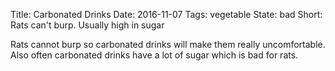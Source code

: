 Title: Carbonated Drinks
Date: 2016-11-07
Tags: vegetable
State: bad
Short: Rats can't burp. Usually high in sugar

Rats cannot burp so carbonated drinks will make them really uncomfortable. 
Also often carbonated drinks have a lot of sugar which is bad for rats.
